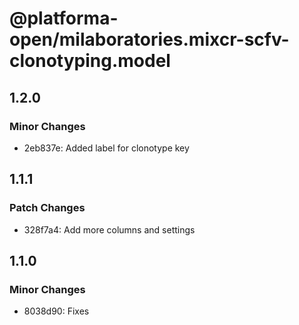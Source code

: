 # @platforma-open/milaboratories.mixcr-scfv-clonotyping.model

## 1.2.0

### Minor Changes

- 2eb837e: Added label for clonotype key

## 1.1.1

### Patch Changes

- 328f7a4: Add more columns and settings

## 1.1.0

### Minor Changes

- 8038d90: Fixes
